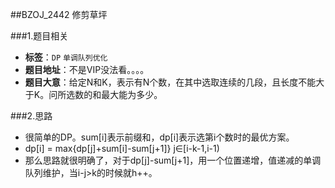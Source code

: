##BZOJ_2442 修剪草坪

###1.题目相关
* **标签**：`DP` `单调队列优化`
* **题目地址**：不是VIP没法看。。。。
* **题目大意**：给定N和K，表示有N个数，在其中选取连续的几段，且长度不能大于K。问所选数的和最大能为多少。

###2.思路
* 很简单的DP。sum[i]表示前缀和，dp[i]表示选第i个数时的最优方案。
* dp[i] = max{dp[j]+sum[i]-sum[j+1]} j∈[i-k-1,i-1)
* 那么思路就很明确了，对于dp[j]-sum[j+1]，用一个位置递增，值递减的单调队列维护，当i-j>k的时候就h++。
